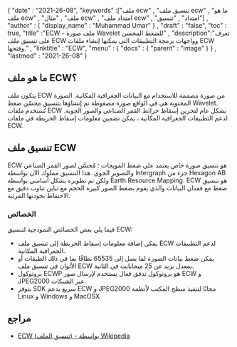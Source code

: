 {
  "date" : "2021-26-08",
  "keywords" :["ملف ecw" , "تنسيق ملف ecw" , "ما هو ملف ecw" , "ملف" , "مثال ecw" , "امتداد ملف ecw" , "امتداد" , "تنسيق"] ,
  "author" : {
    "display_name" : "Muhammad Umar"
} ,
  "draft" : "false",
  "toc" : true,
  "title" :"ECW - ملف صورة Wavelet للضغط المحسن" ,
  "description":"تعرف على تنسيق ملف ECW وواجهات برمجة التطبيقات التي يمكنها إنشاء ملفات ECW وفتحها." ,
  "linktitle" : "ECW",
  "menu" : {
    "docs" : {
      "parent" : "image"
}
} ,
  "lastmod" : "2021-26-08"
}

## ما هو ملف ECW؟ ##
يتكون ملف ECW من صورة مصممة للاستخدام مع البيانات الجغرافية المكانية. الصورة المحتوية هي في الواقع صورة مضغوطة تم إنشاؤها بتنسيق محسّن ضغط Wavelet. تُستخدم ملفات ECW بشكل عام لتخزين إسقاط خرائط القمر الصناعي والصور الجوية. لدعم التطبيقات الجغرافية المكانية ، يمكن تضمين معلومات إسقاط الخريطة في ملفات ECW.

## تنسيق ملف ECW
ECW هو تنسيق صورة خاص يعتمد على ضغط المويجات ؛ مُحسَّن لصور القمر الصناعي والتصوير الجوي. هذا التنسيق مملوك الآن بواسطة Intergraph جزء من Hexagon AB ولكن تم تطويره بشكل أساسي بواسطة Earth Resource Mapping. ECW هو تنسيق ضغط مع فقدان البيانات والذي يقوم بضغط الصور كبيرة الحجم مع تباين تناوب دقيق مع الاحتفاظ بجودتها المرئية.
 

### الخصائص
فيما يلي بعض الخصائص النموذجية لتنسيق ECW:
- يمكن إضافة معلومات إسقاط الخريطة إلى تنسيق ملف ECW لدعم التطبيقات الجغرافية المكانية.
- يمكن ضغط بيانات الصورة لما يصل إلى 65535 نطاقًا بما في ذلك الطبقات أو الألوان في تنسيق ملف ECW بمعدل يزيد عن 25 ميجابايت في الثانية.
- بروتوكول ECWP هو بروتوكول تدفق فعال يستخدم لإرسال صور ECW و JPEG2000 عبر الشبكات.
- يتوفر SDK سريع يدعم ECW و JPEG2000 مجانًا لتنفيذ سطح المكتب لأنظمة Linux و Windows و MacOSX



## مراجع ##

* [ECW (تنسيق الملف) - بواسطة Wikipedia](https://en.wikipedia.org/wiki/ECW_ (file_format))


